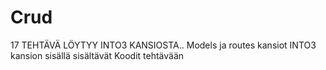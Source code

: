 # Crud
17 TEHTÄVÄ LÖYTYY INTO3 KANSIOSTA..
Models ja routes kansiot INTO3 kansion sisällä sisältävät Koodit tehtävään
